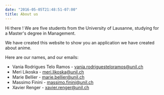 ```yaml
---
date: "2016-05-05T21:48:51-07:00"
title: About us
---
```


Hi there ! We are five students from the University of Lausanne, studying for a Master's degree in Management.

We have created this website to show you an application we have created about anime. 

Here are our names, and our emails:
- Vania Rodrigues Telo Ramos - <vania.rodriguesteloramos@unil.ch>
- Meri Likoska - <meri.likoska@unil.ch>
- Marie Bellier - <marie.bellier@unil.ch>
- Massimo Finini - <massimo.finini@unil.ch>
- Xavier Renger - <xavier.renger@unil.ch>
